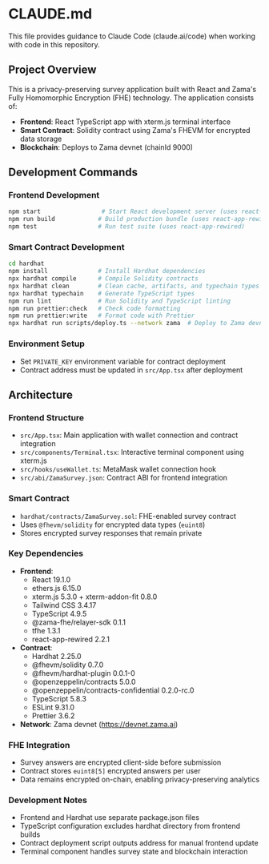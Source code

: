 # CLAUDE.md

This file provides guidance to Claude Code (claude.ai/code) when working with code in this repository.

## Project Overview

This is a privacy-preserving survey application built with React and Zama's Fully Homomorphic Encryption (FHE) technology. The application consists of:

- **Frontend**: React TypeScript app with xterm.js terminal interface
- **Smart Contract**: Solidity contract using Zama's FHEVM for encrypted data storage
- **Blockchain**: Deploys to Zama devnet (chainId 9000)

## Development Commands

### Frontend Development
```bash
npm start                 # Start React development server (uses react-app-rewired)
npm run build            # Build production bundle (uses react-app-rewired)
npm test                 # Run test suite (uses react-app-rewired)
```

### Smart Contract Development
```bash
cd hardhat
npm install              # Install Hardhat dependencies
npx hardhat compile      # Compile Solidity contracts
npx hardhat clean        # Clean cache, artifacts, and typechain types
npx hardhat typechain    # Generate TypeScript types
npm run lint             # Run Solidity and TypeScript linting
npm run prettier:check   # Check code formatting
npm run prettier:write   # Format code with Prettier
npx hardhat run scripts/deploy.ts --network zama  # Deploy to Zama devnet
```

### Environment Setup
- Set `PRIVATE_KEY` environment variable for contract deployment
- Contract address must be updated in `src/App.tsx` after deployment

## Architecture

### Frontend Structure
- `src/App.tsx`: Main application with wallet connection and contract integration
- `src/components/Terminal.tsx`: Interactive terminal component using xterm.js
- `src/hooks/useWallet.ts`: MetaMask wallet connection hook
- `src/abi/ZamaSurvey.json`: Contract ABI for frontend integration

### Smart Contract
- `hardhat/contracts/ZamaSurvey.sol`: FHE-enabled survey contract
- Uses `@fhevm/solidity` for encrypted data types (`euint8`)
- Stores encrypted survey responses that remain private

### Key Dependencies
- **Frontend**: 
  - React 19.1.0
  - ethers.js 6.15.0
  - xterm.js 5.3.0 + xterm-addon-fit 0.8.0
  - Tailwind CSS 3.4.17
  - TypeScript 4.9.5
  - @zama-fhe/relayer-sdk 0.1.1
  - tfhe 1.3.1
  - react-app-rewired 2.2.1
- **Contract**: 
  - Hardhat 2.25.0
  - @fhevm/solidity 0.7.0
  - @fhevm/hardhat-plugin 0.0.1-0
  - @openzeppelin/contracts 5.0.0
  - @openzeppelin/contracts-confidential 0.2.0-rc.0
  - TypeScript 5.8.3
  - ESLint 9.31.0
  - Prettier 3.6.2
- **Network**: Zama devnet (https://devnet.zama.ai)

### FHE Integration
- Survey answers are encrypted client-side before submission
- Contract stores `euint8[5]` encrypted answers per user
- Data remains encrypted on-chain, enabling privacy-preserving analytics

### Development Notes
- Frontend and Hardhat use separate package.json files
- TypeScript configuration excludes hardhat directory from frontend builds
- Contract deployment script outputs address for manual frontend update
- Terminal component handles survey state and blockchain interaction